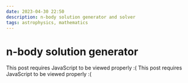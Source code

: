 ```yaml
---
date: 2023-04-30 22:50
description: n-body solution generator and solver
tags: astrophysics, mathematics
---
```


# n-body solution generator

This post requires JavaScript to be viewed properly :(
<noscript>
This post requires JavaScript to be viewed properly :(
</noscript>

